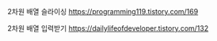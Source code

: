 2차원 배열 슬라이싱
https://programming119.tistory.com/169

2차원 배열 입력받기
https://dailylifeofdeveloper.tistory.com/132
